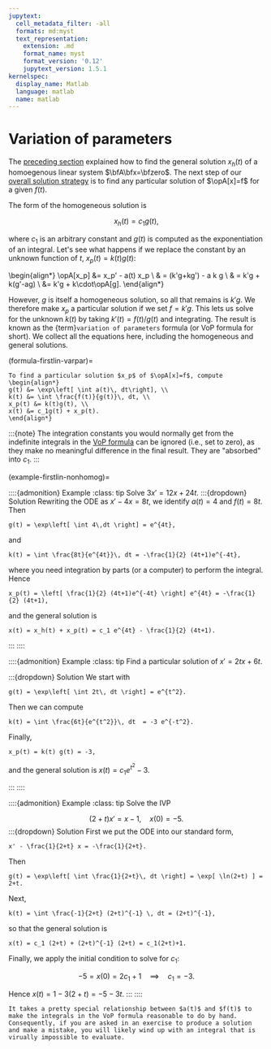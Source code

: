 ```yaml
---
jupytext:
  cell_metadata_filter: -all
  formats: md:myst
  text_representation:
    extension: .md
    format_name: myst
    format_version: '0.12'
    jupytext_version: 1.5.1
kernelspec:
  display_name: Matlab
  language: matlab
  name: matlab
---
```

# Variation of parameters

The [preceding section](homogeneous) explained how to find the general solution $x_h(t)$ of a homoegenous linear system $\bfA\bfx=\bfzero$. The next step of our [overall solution strategy](algorithm-firstlin-solve) is to find any particular solution of $\opA[x]=f$ for a given $f(t)$.

The form of the homogeneous solution is

$$
x_h(t) = c_1 g(t),
$$

where $c_1$ is an arbitrary constant and $g(t)$ is computed as the exponentiation of an integral. Let's see what happens if we replace the constant by an unknown function of $t$, $x_p(t)=k(t)g(t)$:

\begin{align*}
\opA[x_p] &= x_p' - a(t) x_p \\ 
& = (k'g+kg') - a k g \\ 
& = k'g + k(g'-ag) \\ 
&= k'g + k\cdot\opA[g].
\end{align*}

However, $g$ is itself a homogeneous solution, so all that remains is $k'g$. We therefore make $x_p$ a particular solution if we set $f=k'g$. This lets us solve for the unknown $k(t)$ by taking $k'(t)=f(t)/g(t)$ and integrating. The result is known as the {term}`variation of parameters` formula (or VoP formula for short). We collect all the equations here, including the homogeneous and general solutions.

(formula-firstlin-varpar)=

````{proof:formula} Variation of parameters
To find a particular solution $x_p$ of $\opA[x]=f$, compute
\begin{align*}
g(t) &= \exp\left[ \int a(t)\, dt\right], \\ 
k(t) &= \int \frac{f(t)}{g(t)}\, dt, \\
x_p(t) &= k(t)g(t), \\
x(t) &= c_1g(t) + x_p(t).
\end{align*}
````

:::{note}
The integration constants you would normally get from the indefinite integrals in the [VoP formula](formula-firstlin-homogeneous) can be ignored (i.e., set to zero), as they make no meaningful difference in the final result. They are "absorbed" into $c_1$.
:::

(example-firstlin-nonhomog)=

::::{admonition} Example
:class: tip
Solve $3x'=12x+24t$. 
:::{dropdown} Solution
Rewriting the ODE as $x'-4x=8t$, we identify $a(t)=4$ and $f(t)=8t$. Then

```{math}
g(t) = \exp\left[ \int 4\,dt \right] = e^{4t},
```

and

```{math}
k(t) = \int \frac{8t}{e^{4t}}\, dt = -\frac{1}{2} (4t+1)e^{-4t},
```

where you need integration by parts (or a computer) to perform the integral. Hence

```{math}
x_p(t) = \left[ \frac{1}{2} (4t+1)e^{-4t} \right] e^{4t} = -\frac{1}{2} (4t+1),
```

and the general solution is

```{math}
x(t) = x_h(t) + x_p(t) = c_1 e^{4t} - \frac{1}{2} (4t+1).
```

:::
::::

::::{admonition} Example
:class: tip
Find a particular solution of $x'=2t x + 6t$. 

:::{dropdown} Solution
We start with

```{math}
g(t) = \exp\left[ \int 2t\, dt \right] = e^{t^2}.
```

Then we can compute

```{math}
k(t) = \int \frac{6t}{e^{t^2}}\, dt  = -3 e^{-t^2}.
```

Finally,

```{math}
x_p(t) = k(t) g(t) = -3,
```

and the general solution is $x(t)=c_1 e^{t^2}-3$.

:::
::::


::::{admonition} Example
:class: tip
Solve the IVP

$$
(2+t) x'= x - 1, \quad x(0) = -5.
$$
:::{dropdown} Solution
First we put the ODE into our standard form,

```{math}
x' - \frac{1}{2+t} x = -\frac{1}{2+t}.
```

Then

```{math}
g(t) = \exp\left[ \int \frac{1}{2+t}\, dt \right] = \exp[ \ln(2+t) ] = 2+t.
```

Next,

```{math}
k(t) = \int \frac{-1}{2+t} (2+t)^{-1} \, dt = (2+t)^{-1},
```

so that the general solution is

```{math}
x(t) = c_1 (2+t) + (2+t)^{-1} (2+t) = c_1(2+t)+1.
```

Finally, we apply the initial condition to solve for $c_1$:

$$
-5 = x(0) = 2c_1+1 \quad \implies \quad c_1=-3.
$$

Hence $x(t) = 1-3(2+t) = -5-3t.$
:::
::::

```{attention}
It takes a pretty special relationship between $a(t)$ and $f(t)$ to make the integrals in the VoP formula reasonable to do by hand. Consequently, if you are asked in an exercise to produce a solution and make a mistake, you will likely wind up with an integral that is virually impossible to evaluate.
```
